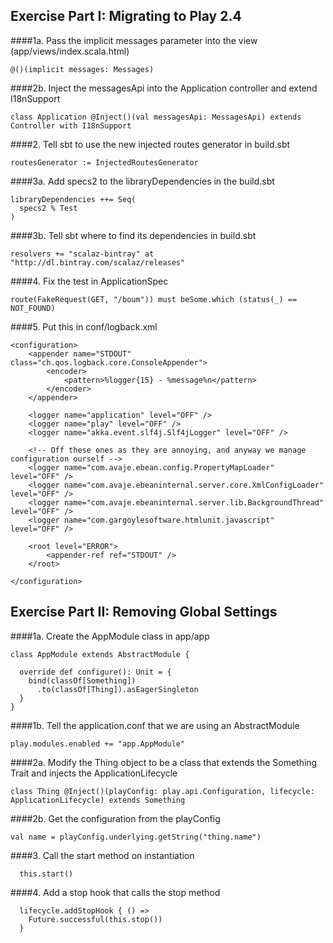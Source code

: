 ## Exercise Part I: Migrating to Play 2.4
####1a. Pass the implicit messages parameter into the view (app/views/index.scala.html)
```
@()(implicit messages: Messages)
```

####2b. Inject the messagesApi into the Application controller and extend I18nSupport
```
class Application @Inject()(val messagesApi: MessagesApi) extends Controller with I18nSupport
```

####2. Tell sbt to use the new injected routes generator in build.sbt
```
routesGenerator := InjectedRoutesGenerator
```

####3a. Add specs2 to the libraryDependencies in the build.sbt 
```
libraryDependencies ++= Seq(
  specs2 % Test
)
```
####3b. Tell sbt where to find its dependencies in build.sbt
```
resolvers += "scalaz-bintray" at "http://dl.bintray.com/scalaz/releases"
```

####4. Fix the test in ApplicationSpec
```
route(FakeRequest(GET, "/boum")) must beSome.which (status(_) == NOT_FOUND)
```

####5. Put this in conf/logback.xml
```
<configuration>
    <appender name="STDOUT" class="ch.qos.logback.core.ConsoleAppender">
        <encoder>
            <pattern>%logger{15} - %message%n</pattern>
        </encoder>
    </appender>

    <logger name="application" level="OFF" />
    <logger name="play" level="OFF" />
    <logger name="akka.event.slf4j.Slf4jLogger" level="OFF" />

    <!-- Off these ones as they are annoying, and anyway we manage configuration ourself -->
    <logger name="com.avaje.ebean.config.PropertyMapLoader" level="OFF" />
    <logger name="com.avaje.ebeaninternal.server.core.XmlConfigLoader" level="OFF" />
    <logger name="com.avaje.ebeaninternal.server.lib.BackgroundThread" level="OFF" />
    <logger name="com.gargoylesoftware.htmlunit.javascript" level="OFF" />

    <root level="ERROR">
        <appender-ref ref="STDOUT" />
    </root>

</configuration>
```

## Exercise Part II: Removing Global Settings
####1a. Create the AppModule class in app/app
```
class AppModule extends AbstractModule {

  override def configure(): Unit = {
    bind(classOf[Something])
      .to(classOf[Thing]).asEagerSingleton
  }
}
```

####1b. Tell the application.conf that we are using an AbstractModule
```
play.modules.enabled += "app.AppModule"
```

####2a. Modify the Thing object to be a class that extends the Something Trait and injects the ApplicationLifecycle
```
class Thing @Inject()(playConfig: play.api.Configuration, lifecycle: ApplicationLifecycle) extends Something
```

####2b. Get the configuration from the playConfig
```
val name = playConfig.underlying.getString("thing.name")
```
####3. Call the start method on instantiation
```
  this.start()
```
####4. Add a stop hook that calls the stop method
```
  lifecycle.addStopHook { () =>
    Future.successful(this.stop())
  }
```
